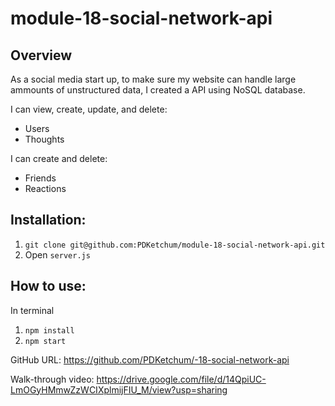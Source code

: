 # module-18-social-network-api

## Overview

As a social media start up, to make sure my website can handle large ammounts of unstructured data, I created a API using NoSQL database.

I can view, create, update, and delete:

- Users
- Thoughts

I can create and delete:

- Friends
- Reactions

## Installation:

1. `git clone git@github.com:PDKetchum/module-18-social-network-api.git`
2. Open `server.js`

## How to use:

In terminal

1. `npm install`
2. `npm start`

GitHub URL: https://github.com/PDKetchum/-18-social-network-api

Walk-through video: https://drive.google.com/file/d/14QpiUC-LmOGyHMmwZzWCIXplmijFIU_M/view?usp=sharing
